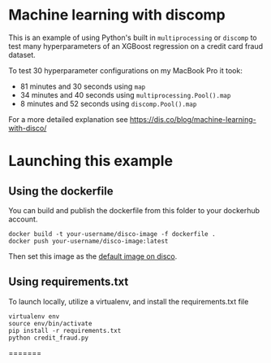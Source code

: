 # Machine learning with discomp

This is an example of using Python's built in `multiprocessing` or `discomp` to test many hyperparameters of an XGBoost regression on a credit card fraud dataset.

To test 30 hyperparameter configurations on my MacBook Pro it took:
* 81 minutes and 30 seconds using `map`
* 34 minutes and 40 seconds using `multiprocessing.Pool().map`
* 8 minutes and 52 seconds using `discomp.Pool().map`

For a more detailed explanation see https://dis.co/blog/machine-learning-with-disco/

# Launching this example

## Using the dockerfile

You can build and publish the dockerfile from this folder to your dockerhub account.

```
docker build -t your-username/disco-image -f dockerfile .
docker push your-username/disco-image:latest
```

Then set this image as the [default image on disco](https://docs.dis.co/integrations/custom-docker-images).

## Using requirements.txt

To launch locally, utilize a virtualenv, and install the requirements.txt file

```
virtualenv env
source env/bin/activate
pip install -r requirements.txt
python credit_fraud.py
```
=======

